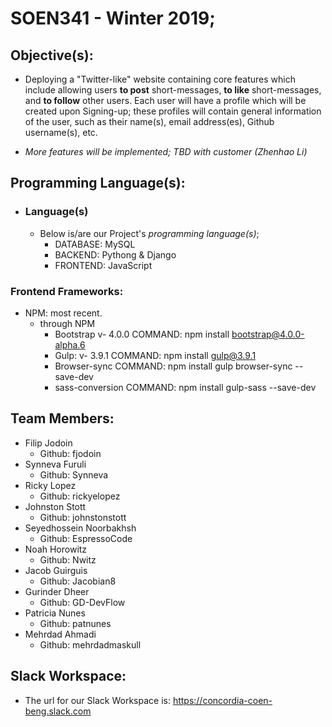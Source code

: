 # SOEN341 - Winter 2019;

## Objective(s):
 - Deploying a "Twitter-like" website containing core features which include allowing users **to post** short-messages, **to like** short-messages, and **to follow** other users. Each user will have a profile which will be created upon Signing-up; these profiles will contain general information of the user, such as their name(s), email address(es), Github username(s), etc. 

 - *More features will be implemented; TBD with customer (Zhenhao Li)*

## Programming Language(s):
 -  ### Language(s)
    - Below is/are our Project's *programming language(s)*;
      - DATABASE: MySQL
      - BACKEND: Pythong & Django
      - FRONTEND: JavaScript

### Frontend Frameworks:
  - NPM: most recent.
    - through NPM
      - Bootstrap v- 4.0.0  COMMAND: npm install bootstrap@4.0.0-alpha.6
      - Gulp: v- 3.9.1      COMMAND: npm install gulp@3.9.1
      - Browser-sync        COMMAND: npm install gulp browser-sync --save-dev
      - sass-conversion     COMMAND: npm install gulp-sass --save-dev

 
## Team Members:
- Filip Jodoin
  - Github: fjodoin
- Synneva Furuli
  - Github: Synneva
- Ricky Lopez
  - Github: rickyelopez
- Johnston Stott
  - Github: johnstonstott
- Seyedhossein Noorbakhsh
  - Github: EspressoCode
- Noah Horowitz
  - Github: Nwitz
- Jacob Guirguis
  - Github: Jacobian8
- Gurinder Dheer
  - Github: GD-DevFlow
- Patricia Nunes
  - Github: patnunes
- Mehrdad Ahmadi
  - Github: mehrdadmaskull

## Slack Workspace:
- The url for our Slack Workspace is: https://concordia-coen-beng.slack.com
